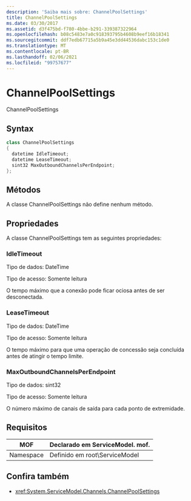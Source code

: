 ```yaml
---
description: 'Saiba mais sobre: ChannelPoolSettings'
title: ChannelPoolSettings
ms.date: 03/30/2017
ms.assetid: d3f475bd-f780-4bbe-b291-339387322964
ms.openlocfilehash: b08c5483e7a0c918393795b4608b9eef16b18341
ms.sourcegitcommit: ddf7edb67715a5b9a45e3dd44536dabc153c1de0
ms.translationtype: MT
ms.contentlocale: pt-BR
ms.lasthandoff: 02/06/2021
ms.locfileid: "99757677"
---
```

# <a name="channelpoolsettings"></a>ChannelPoolSettings

ChannelPoolSettings  
  
## <a name="syntax"></a>Syntax  
  
```csharp
class ChannelPoolSettings  
{  
  datetime IdleTimeout;  
  datetime LeaseTimeout;  
  sint32 MaxOutboundChannelsPerEndpoint;  
};  
```  
  
## <a name="methods"></a>Métodos  

 A classe ChannelPoolSettings não define nenhum método.  
  
## <a name="properties"></a>Propriedades  

 A classe ChannelPoolSettings tem as seguintes propriedades:  
  
### <a name="idletimeout"></a>IdleTimeout  

 Tipo de dados: DateTime  
  
 Tipo de acesso: Somente leitura  
  
 O tempo máximo que a conexão pode ficar ociosa antes de ser desconectada.  
  
### <a name="leasetimeout"></a>LeaseTimeout  

 Tipo de dados: DateTime  
  
 Tipo de acesso: Somente leitura  
  
 O tempo máximo para que uma operação de concessão seja concluída antes de atingir o tempo limite.  
  
### <a name="maxoutboundchannelsperendpoint"></a>MaxOutboundChannelsPerEndpoint  

 Tipo de dados: sint32  
  
 Tipo de acesso: Somente leitura  
  
 O número máximo de canais de saída para cada ponto de extremidade.  
  
## <a name="requirements"></a>Requisitos  
  
|MOF|Declarado em ServiceModel. mof.|  
|---------|-----------------------------------|  
|Namespace|Definido em root\ServiceModel|  
  
## <a name="see-also"></a>Confira também

- <xref:System.ServiceModel.Channels.ChannelPoolSettings>
